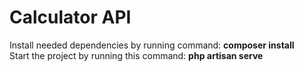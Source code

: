 # Calculator API
Install needed dependencies by running command: <b>composer install</b><br/>
Start the project by running this command: <b>php artisan serve</b>
